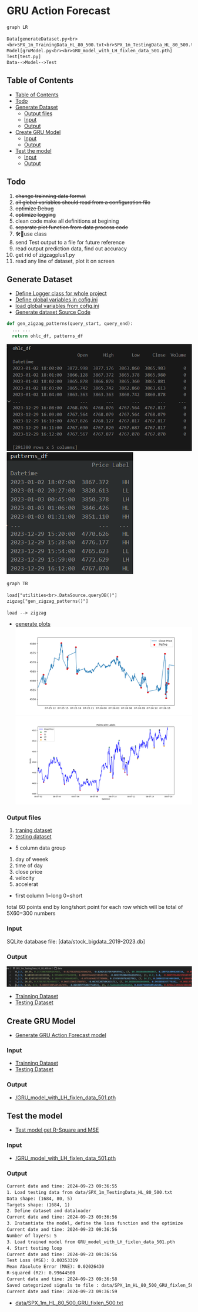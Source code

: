 <h1> GRU Action Forecast</h1>

```mermaid
graph LR

Data[generateDataset.py<br><br>SPX_1m_TrainingData_HL_80_500.txt<br>SPX_1m_TestingData_HL_80_500.txt]
Model[gruModel.py<br><br>GRU_model_with_LH_fixlen_data_501.pth]
Test[test.py]
Data-->Model-->Test
```

## Table of Contents
- [Table of Contents](#table-of-contents)
- [Todo](#todo)
- [Generate Dataset](#generate-dataset)
  - [Output files](#output-files)
  - [Input](#input)
  - [Output](#output)
- [Create GRU Model](#create-gru-model)
  - [Input](#input-1)
  - [Output](#output-1)
- [Test the model](#test-the-model)
  - [Input](#input-2)
  - [Output](#output-2)

## Todo
1. ~~change trainning data format~~
2. ~~all global variables should read from a configuration file~~
3. ~~optimize Debug~~
4. ~~optimize logging~~
5. clean code make all definitions at begining
6.  ~~separate plot function from data process code~~
7. 🛠🎯use class
8. send Test output to a file for future reference
9. read output prediction data, find out accuracy
10. get rid of zigzagplus1.py
11. read any line of dataset, plot it on screen


## Generate Dataset
* [Define Logger class for whole project](../src/gru.py)
* [Define global variables in cofig.ini](../src/config.ini)
* [load global variables from cofig.ini](../src/config.py)
* [Generate dataset Source Code](../src/generateDataset.py)

```py
def gen_zigzag_patterns(query_start, query_end):
  ... ...
  return ohlc_df, patterns_df
```
![data frame from sqlite database](images/ohlc_df.png)
![HH_LL_HL_LH patterns](images/patterns_df.png)

```mermaid
graph TB

load["utilities<br>.DataSource.queryDB()"]
zigzag["gen_zigzag_patterns()"]

load --> zigzag
```

* [generate plots](../src/utilities.py)
![traning data with zigzag points](images/zigzag.png)
![](images/HH_LL__LH__HL-patterns.png)

### Output files
1. [traning dataset](../data/SPX_1m_TrainingData_HL_80_500.txt)
2. [testing dataset](../data/SPX_1m_TestingData_HL_80_500.txt)

* 5 column data group
1. day of weeek
2. time of day
3. close price
4. velocity
5. accelerat

* first column
1=long
0=short

total 60 points end by long/short point for each row which will be total of 5X60=300 numbers

### Input
SQLite database file: [data/stock_bigdata_2019-2023.db]

### Output
![](images/trainning_testing_data.png)
* [Trainning Dataset](/data/SPX_1m_TrainingData_HL_80_500.txt)
* [Testing Dataset](/data/SPX_1m_TestingData_HL_80_500.txt)

## Create GRU Model
* [Generate GRU Action Forecast model](../src/gruModel.py)

### Input
* [Trainning Dataset](/data/SPX_1m_TrainingData_HL_80_500.txt)
* [Testing Dataset](/data/SPX_1m_TestingData_HL_80_500.txt)

### Output
* [/GRU_model_with_LH_fixlen_data_501.pth](/GRU_model_with_LH_fixlen_data_501.pth)

## Test the model
* [Test model get R-Square and MSE](../src/test.py)
  
### Input
* [/GRU_model_with_LH_fixlen_data_501.pth](/GRU_model_with_LH_fixlen_data_501.pth)

### Output

```txt
Current date and time: 2024-09-23 09:36:55
1. Load testing data from data/SPX_1m_TestingData_HL_80_500.txt
Data shape: (1684, 80, 5)
Targets shape: (1684, 1)
2. Define dataset and dataloader
Current date and time: 2024-09-23 09:36:56
3. Instantiate the model, define the loss function and the optimize
Current date and time: 2024-09-23 09:36:56
Number of layers: 5
3. Load trained model from GRU_model_with_LH_fixlen_data_501.pth
4. Start testing loop
Current date and time: 2024-09-23 09:36:56
Test Loss (MSE): 0.00353319
Mean Absolute Error (MAE): 0.02026430
R-squared (R2): 0.99644500
Current date and time: 2024-09-23 09:36:58
Saved categorized signals to file : data/SPX_1m_HL_80_500_GRU_fixlen_500.txt
Current date and time: 2024-09-23 09:36:59
```

* [data/SPX_1m_HL_80_500_GRU_fixlen_500.txt](/data/SPX_1m_HL_80_500_GRU_fixlen_500.txt)